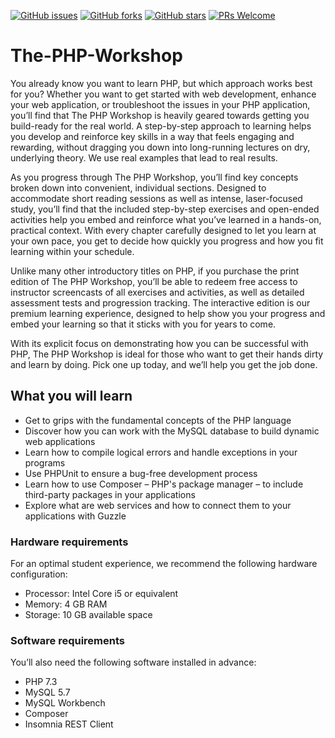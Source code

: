 [![GitHub issues](https://img.shields.io/github/issues/TrainingByPackt/The-PHP-Workshop.svg)](https://github.com/TrainingByPackt/The-PHP-Workshop/issues)
[![GitHub forks](https://img.shields.io/github/forks/TrainingByPackt/The-PHP-Workshop.svg)](https://github.com/TrainingByPackt/The-PHP-Workshop/network)
[![GitHub stars](https://img.shields.io/github/stars/TrainingByPackt/The-PHP-Workshop.svg)](https://github.com/TrainingByPackt/The-PHP-Workshop/stargazers)
[![PRs Welcome](https://img.shields.io/badge/PRs-welcome-brightgreen.svg)](https://github.com/TrainingByPackt/The-PHP-Workshop/pulls)



# The-PHP-Workshop
You already know you want to learn PHP, but which approach works best for you? Whether you want to get started with web development, enhance your web application, or troubleshoot the issues in your PHP application, you’ll find that The PHP Workshop is heavily geared towards getting you build-ready for the real world. A step-by-step approach to learning helps you develop and reinforce key skills in a way that feels engaging and rewarding, without dragging you down into long-running lectures on dry, underlying theory. We use real examples that lead to real results. 

As you progress through The PHP Workshop, you’ll find key concepts broken down into convenient, individual sections. Designed to accommodate short reading sessions as well as intense, laser-focused study, you’ll find that the included step-by-step exercises and open-ended activities help you embed and reinforce what you’ve learned in a hands-on, practical context. With every chapter carefully designed to let you learn at your own pace, you get to decide how quickly you progress and how you fit learning within your schedule. 

Unlike many other introductory titles on PHP, if you purchase the print edition of The PHP Workshop, you’ll be able to redeem free access to instructor screencasts of all exercises and activities, as well as detailed assessment tests and progression tracking. The interactive edition is our premium learning experience, designed to help show you your progress and embed your learning so that it sticks with you for years to come. 

With its explicit focus on demonstrating how you can be successful with PHP, The PHP Workshop is ideal for those who want to get their hands dirty and learn by doing. Pick one up today, and we’ll help you get the job done. 



## What you will learn
* Get to grips with the fundamental concepts of the PHP language 
* Discover how you can work with the MySQL database to build dynamic web applications 
* Learn how to compile logical errors and handle exceptions in your programs 
* Use PHPUnit to ensure a bug-free development process 
* Learn how to use Composer – PHP's package manager – to include third-party packages in your applications 
* Explore what are web services and how to connect them to your applications with Guzzle 

### Hardware requirements
For an optimal student experience, we recommend the following hardware configuration:
* Processor: Intel Core i5 or equivalent
* Memory: 4 GB RAM
* Storage: 10 GB available space



### Software requirements
You’ll also need the following software installed in advance:
* PHP 7.3
* MySQL 5.7
* MySQL Workbench
* Composer
* Insomnia REST Client



